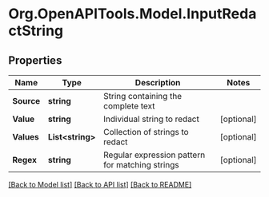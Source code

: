 # Org.OpenAPITools.Model.InputRedactString
## Properties

Name | Type | Description | Notes
------------ | ------------- | ------------- | -------------
**Source** | **string** | String containing the complete text | 
**Value** | **string** | Individual string to redact | [optional] 
**Values** | **List&lt;string&gt;** | Collection of strings to redact | [optional] 
**Regex** | **string** | Regular expression pattern for matching strings | [optional] 

[[Back to Model list]](../README.md#documentation-for-models) [[Back to API list]](../README.md#documentation-for-api-endpoints) [[Back to README]](../README.md)

